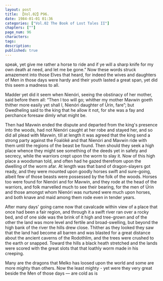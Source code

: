 ```yaml
---
layout: post
title: 【Vol.02】P96.
date: 1984-01-01 01:36
categories: ["Vol.02 The Book of Lost Tales II"]
chapters: [""]
page_num: 96
characters: 
tags: 
description: 
published: true
---
```


<p style="text-indent: 0;">
speak, yet give me rather a horse to ride and if ye will a sharp knife for my own death at need, and let me be gone.” Now these words struck amazement into those Elves that heard, for indeed the wives and daughters of Men in those days were hardy and their youth lasted a great span, yet did this seem a madness to all.
</p>

Madder yet did it seem when Nienóri, seeing the obstinacy of her mother, said before them all: “Then I too will go; whither my mother Mavwin goeth thither more easily yet shall I, Nienóri daughter of Úrin, fare”; but Gwedheling said to the king that he allow it not, for she was a fay and perchance foresaw dimly what might be.

Then had Mavwin ended the dispute and departed from the king's presence into the woods, had not Nienóri caught at her robe and stayed her, and so did all plead with Mavwin, till at length it was agreed that the king send a strong party against the Foalókë and that Nienóri and Mavwin ride with them until the regions of the beast be found. Then should they seek a high place whence they might see something of the deeds yet in safety and secrecy, while the warriors crept upon the worm to slay it. Now of this high place a woodsman told, and often had he gazed therefrom upon the dwelling of the worm afar. At length was that band of dragon-slayers got ready, and they were mounted upon goodly horses swift and sure-going, albeit few of those beasts were possessed by the folk of the woods. Horses too were found for Nienóri and for Mavwin, and they rode at the head of the warriors, and folk marvelled much to see their bearing, for the men of Úrin and those amongst whom Nienóri was nurtured were much upon horses, and both knave and maid among them rode even in tender years.

After many days' going came now that cavalcade within view of a place that once had been a fair region, and through it a swift river ran over a rocky bed, and of one side was the brink of it high and tree-grown and of the other the land was more level and fertile and broad-swelling, but beyond the high bank of the river the hills drew close. Thither as they looked they saw that the land had become all barren and was blasted for a great distance about the ancient caverns of the Rodothlim, and the trees were crushed to the earth or snapped. Toward the hills a black heath stretched and the lands were scored with the great slots that that loathly worm made in his creeping.

Many are the dragons that Melko has loosed upon the world and some are more mighty than others. Now the least mighty - yet were they very great beside the Men of those days — are cold as is

